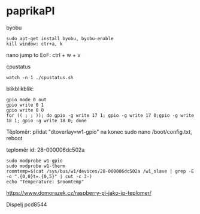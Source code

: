 # paprikaPI


byobu
```
sudo apt-get install byobu, byobu-enable
kill window: ctr+a, k
```


nano
jump to EoF: ctrl + w + v


cpustatus
```
watch -n 1 ./cpustatus.sh
```


blikblikblik:
```
gpio mode 0 out
gpio write 0 1
gpio write 0 0
for (( ; ; )); do gpio -g write 17 1; gpio -g write 17 0;gpio -g write 18 1; gpio -g write 18 0; done
```

Těploměr:
přidat "dtoverlay=w1-gpio" na konec sudo nano /boot/config.txt, reboot

teploměr id: 28-000006dc502a
```
sudo modprobe w1-gpio
sudo modprobe w1-therm
roomtemp=$(cat /sys/bus/w1/devices/28-000006dc502a /w1_slave | grep -E -o ".{0,0}t=.{0,5}" | cut -c 3-)
echo "Temperature: $roomtemp"
```

https://www.domorazek.cz/raspberry-pi-jako-ip-teplomer/

Dispelj
pcd8544
